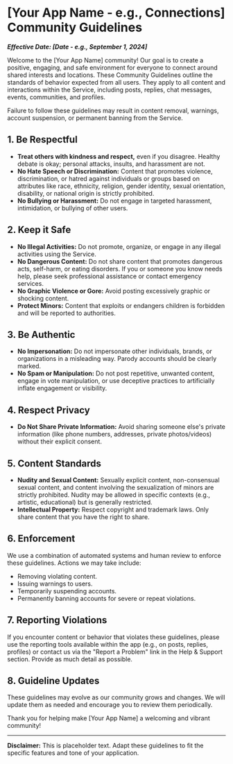 # [Your App Name - e.g., Connections] Community Guidelines

**_Effective Date: [Date - e.g., September 1, 2024]_**

Welcome to the [Your App Name] community! Our goal is to create a positive, engaging, and safe environment for everyone to connect around shared interests and locations. These Community Guidelines outline the standards of behavior expected from all users. They apply to all content and interactions within the Service, including posts, replies, chat messages, events, communities, and profiles.

Failure to follow these guidelines may result in content removal, warnings, account suspension, or permanent banning from the Service.

## 1. Be Respectful

*   **Treat others with kindness and respect,** even if you disagree. Healthy debate is okay; personal attacks, insults, and harassment are not.
*   **No Hate Speech or Discrimination:** Content that promotes violence, discrimination, or hatred against individuals or groups based on attributes like race, ethnicity, religion, gender identity, sexual orientation, disability, or national origin is strictly prohibited.
*   **No Bullying or Harassment:** Do not engage in targeted harassment, intimidation, or bullying of other users.

## 2. Keep it Safe

*   **No Illegal Activities:** Do not promote, organize, or engage in any illegal activities using the Service.
*   **No Dangerous Content:** Do not share content that promotes dangerous acts, self-harm, or eating disorders. If you or someone you know needs help, please seek professional assistance or contact emergency services.
*   **No Graphic Violence or Gore:** Avoid posting excessively graphic or shocking content.
*   **Protect Minors:** Content that exploits or endangers children is forbidden and will be reported to authorities.

## 3. Be Authentic

*   **No Impersonation:** Do not impersonate other individuals, brands, or organizations in a misleading way. Parody accounts should be clearly marked.
*   **No Spam or Manipulation:** Do not post repetitive, unwanted content, engage in vote manipulation, or use deceptive practices to artificially inflate engagement or visibility.

## 4. Respect Privacy

*   **Do Not Share Private Information:** Avoid sharing someone else's private information (like phone numbers, addresses, private photos/videos) without their explicit consent.

## 5. Content Standards

*   **Nudity and Sexual Content:** Sexually explicit content, non-consensual sexual content, and content involving the sexualization of minors are strictly prohibited. Nudity may be allowed in specific contexts (e.g., artistic, educational) but is generally restricted.
*   **Intellectual Property:** Respect copyright and trademark laws. Only share content that you have the right to share.

## 6. Enforcement

We use a combination of automated systems and human review to enforce these guidelines. Actions we may take include:
*   Removing violating content.
*   Issuing warnings to users.
*   Temporarily suspending accounts.
*   Permanently banning accounts for severe or repeat violations.

## 7. Reporting Violations

If you encounter content or behavior that violates these guidelines, please use the reporting tools available within the app (e.g., on posts, replies, profiles) or contact us via the "Report a Problem" link in the Help & Support section. Provide as much detail as possible.

## 8. Guideline Updates

These guidelines may evolve as our community grows and changes. We will update them as needed and encourage you to review them periodically.

Thank you for helping make [Your App Name] a welcoming and vibrant community!

---

**Disclaimer:** This is placeholder text. Adapt these guidelines to fit the specific features and tone of your application.
